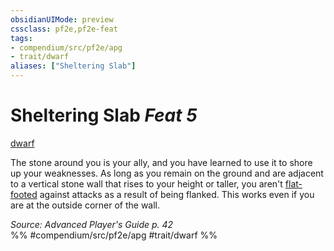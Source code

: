 ```yaml
---
obsidianUIMode: preview
cssclass: pf2e,pf2e-feat
tags:
- compendium/src/pf2e/apg
- trait/dwarf
aliases: ["Sheltering Slab"]
---
```

# Sheltering Slab  *Feat 5*  
[dwarf](dwarf.md "Dwarf Ancestry & Heritage Trait")  


The stone around you is your ally, and you have learned to use it to shore up your weaknesses. As long as you remain on the ground and are adjacent to a vertical stone wall that rises to your height or taller, you aren't [flat-footed](conditions.md#Flat-footed) against attacks as a result of being flanked. This works even if you are at the outside corner of the wall.

*Source: Advanced Player's Guide p. 42*  
%% #compendium/src/pf2e/apg #trait/dwarf %%